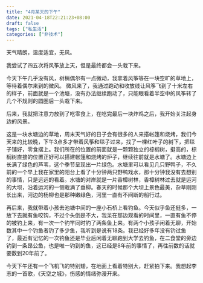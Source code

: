 ```yaml
---
title: "4月某天的下午"
date: 2021-04-18T22:21:23+08:00
draft: false
tags: ["私生活"]
categories: ["非技术"]
---
```


天气晴朗，温度适宜，无风。

我尝试了四五次将风筝放上天，但是最终都会一头栽下来。

今天下午几乎没有风，树梢偶尔有一点微动，我拿着风筝等在一块空旷的草地上，等待着偶尔来到的微风。
微风来了，我通过跑动和收放线让风筝飞到了十米左右的样子，前面就是一个池塘，没有办法继续跑动了，只能眼看着半空中的风筝转了几个不规则的圆圈后一头栽下来。

后来，我就把注意力放到了吃零食上，在吃完最后一块炸鸡之后，我开始关注起身边的风景。

这是一块水塘边的草地，周末天气好的日子会有很多的人来搭帐篷和烧烤，我们今天来的比较晚，下午3点多才带着风筝和毯子过来，找了一棵红叶子的树下，把毯子铺好，零食摆上。我们所在的位置的前面就是一颗颗独立的棕榈树，挺高的，棕榈树直接的位置正好可以搭建帐篷和烧烤的炉子，继续往前就是水塘了。水塘边上长满了绿色的芦苇，这个季节呈现出一片绿色。水塘里可以看见几只野鸭子，不久前的一个早上我在家里的阳台上看了十分钟两只野鸭戏水，那十分钟我没有去想别的事情，只是远远的看着。水塘的对岸就是一片香樟树林，香樟树林过去就是运河的大坝，沿着运河的一侧栽满了垂柳。春天的时候那个大坝上景色最美，杂草刚刚长出来，河边的杨柳也是那种嫩绿色，河里一直有不间断的船行过。

再后来，我就带着小孩去池塘中间的一座小石桥上看钓鱼。今天似乎鱼还挺多，一放下去就有鱼咬钩，不过个头倒是不大，我呆在那边观看的时间里，一直有鱼不停的被钓上来，有一次一个钓竿同时钓了两条鱼上来。有两个小孩子闲着无聊，开始数其中一个钓鱼者钓了多少鱼，我听到是说有18条。我已经好多年没有钓过鱼了，最近有记忆的一次钓鱼还是毕业后闲着无聊跑到大学去钓鱼，在二食堂的旁边钓到一条昂公鱼，也是唯一钓到的鱼，这已经是8年前的事情了，再往前数的话就要数到20年前了。

今天下午还有一个飞机飞的特别矮，在地面上看着特别大，赶紧拍下来。我想起李志的一首歌，《天空之城》，伤感的情绪弥漫开来。


